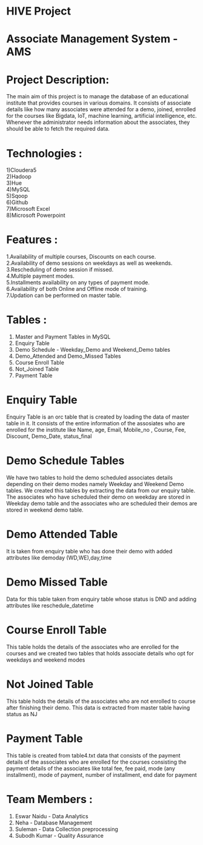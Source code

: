# HIVE Project
# Associate Management System - AMS 

# Project Description:

The main aim of this project is to manage the database of an educational institute that provides courses in various domains. It consists of associate details like how many associates were attended for a demo, joined, enrolled for the courses like Bigdata, IoT, machine learning, artificial intelligence, etc. Whenever the administrator needs information about the associates, they should be able to fetch the required data.


# Technologies :

1)Cloudera5 <br>
2)Hadoop <br>
3)Hue <br>
4)MySQL <br>
5)Sqoop <br>
6)Github <br>
7)Microsoft Excel <br>
8)Microsoft Powerpoint <br>


# Features :

1.Availability of multiple courses, Discounts on each course. <br>
2.Availability of demo sessions on weekdays as well as weekends. <br>
3.Rescheduling of demo session if missed. <br>
4.Multiple payment modes. <br>
5.Installments availability on any types of payment mode. <br>
6.Availability of both Online and Offline mode of training. <br>
7.Updation can be performed on master table. <br>

# Tables :

1) Master and Payment Tables in MySQL <br>
2) Enquiry Table <br>
3) Demo Schedule - Weekday_Demo and Weekend_Demo tables <br>
4) Demo_Attended and Demo_Missed Tables <br>
5) Course Enroll Table <br>
6) Not_Joined Table <br> 
7) Payment Table <br>

# Enquiry Table
Enquiry Table is an orc table that is created by loading the data of master table in it. It consists of the entire information of the assosiates who are enrolled for the institute like Name, age, Email, Mobile_no , Course, Fee, Discount, Demo_Date, status_final 

# Demo Schedule Tables
We have two tables to hold the demo scheduled associates details depending on their demo modes namely Weekday and Weekend Demo tables. We created this tables by extracting the data from our enquiry table. The associates who have scheduled their demo on weekday are stored in Weekday demo table and the associates who are scheduled their demos are stored in weekend demo table.

# Demo Attended Table
It is taken from enquiry table who has done their demo with added attributes like demoday (WD,WE),day,time

# Demo Missed Table
Data for this table taken from enquiry table whose status is DND and adding attributes like reschedule_datetime

# Course Enroll Table
This table holds the details of the associates who are enrolled for the courses and we created two tables that holds associate details who opt for weekdays and weekend modes

# Not Joined Table
This table holds the details of the associates who are not enrolled to course after finishing their demo. This data is extracted from master table having status as NJ

# Payment Table
This table is created from table4.txt data that consists of the payment details of the associates who are enrolled for the courses consisting the payment details of the associates like total fee, fee paid, mode (any installment), mode of payment, number of installment, end date for payment

# Team Members :

1. Eswar Naidu - Data Analytics <br>
2. Neha - Database Management <br>
3. Suleman - Data Collection preprocessing <br>
4. Subodh Kumar - Quality Assurance <br>

